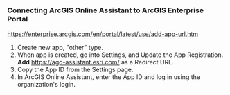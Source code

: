 ### Connecting ArcGIS Online Assistant to ArcGIS Enterprise Portal

https://enterprise.arcgis.com/en/portal/latest/use/add-app-url.htm

1. Create new app, "other" type. 
2. When app is created, go into Settings, and Update the App Registration. **Add** https://ago-assistant.esri.com/ as a Redirect URL.
3. Copy the App ID from the Settings page.
4. In ArcGIS Online Assistant, enter the App ID and log in using the organization's login.
